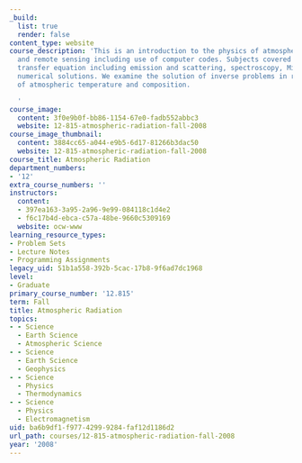 ```yaml
---
_build:
  list: true
  render: false
content_type: website
course_description: 'This is an introduction to the physics of atmospheric radiation
  and remote sensing including use of computer codes. Subjects covered include: radiative
  transfer equation including emission and scattering, spectroscopy, Mie theory, and
  numerical solutions. We examine the solution of inverse problems in remote sensing
  of atmospheric temperature and composition.

  '
course_image:
  content: 3f0e9b0f-bb86-1154-67e0-fadb552abbc3
  website: 12-815-atmospheric-radiation-fall-2008
course_image_thumbnail:
  content: 3884cc65-a044-e9b5-6d17-81266b3dac50
  website: 12-815-atmospheric-radiation-fall-2008
course_title: Atmospheric Radiation
department_numbers:
- '12'
extra_course_numbers: ''
instructors:
  content:
  - 397ea163-3a95-2a96-9e99-084118c1d4e2
  - f6c17b4d-ebca-c57a-48be-9660c5309169
  website: ocw-www
learning_resource_types:
- Problem Sets
- Lecture Notes
- Programming Assignments
legacy_uid: 51b1a558-392b-5cac-17b8-9f6ad7dc1968
level:
- Graduate
primary_course_number: '12.815'
term: Fall
title: Atmospheric Radiation
topics:
- - Science
  - Earth Science
  - Atmospheric Science
- - Science
  - Earth Science
  - Geophysics
- - Science
  - Physics
  - Thermodynamics
- - Science
  - Physics
  - Electromagnetism
uid: ba6b9df1-f977-4299-9284-faf12d1186d2
url_path: courses/12-815-atmospheric-radiation-fall-2008
year: '2008'
---
```

